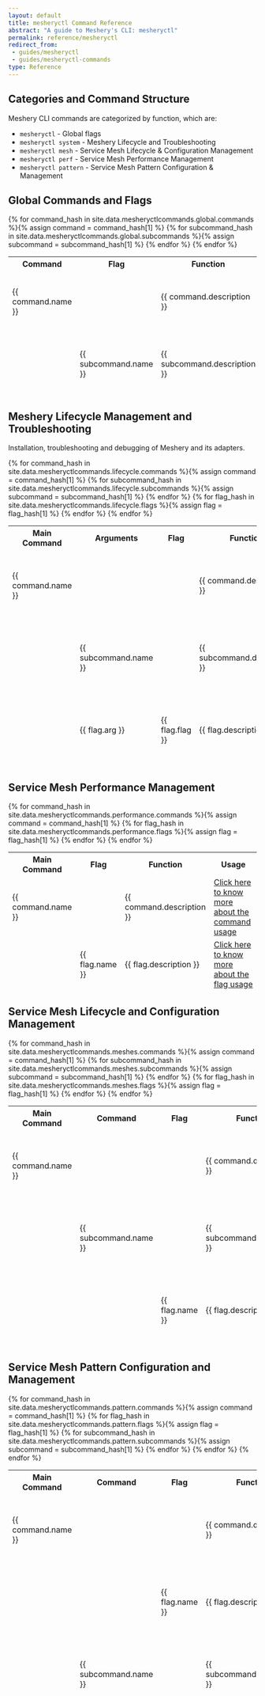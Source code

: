 ```yaml
---
layout: default
title: mesheryctl Command Reference
abstract: "A guide to Meshery's CLI: mesheryctl"
permalink: reference/mesheryctl
redirect_from: 
 - guides/mesheryctl
 - guides/mesheryctl-commands
type: Reference
---
```

## Categories and Command Structure

Meshery CLI commands are categorized by function, which are:

- `mesheryctl` - Global flags
- `mesheryctl system` - Meshery Lifecycle and Troubleshooting
- `mesheryctl mesh` - Service Mesh Lifecycle & Configuration Management
- `mesheryctl perf` -  Service Mesh Performance Management
- `mesheryctl pattern` - Service Mesh Pattern Configuration & Management

## Global Commands and Flags

<table>
<thead>
  <tr>
    <th>Command</th>
    <th>Flag</th>
    <th>Function</th>
    <th>Usage</th>
  </tr>
  {% for command_hash in site.data.mesheryctlcommands.global.commands %}{% assign command = command_hash[1] %}
    <tr>
      <td>{{ command.name }}</td>
      <td></td>
      <td>{{ command.description }}</td>
      <td><a href="./commands/{{ command.name }}">Click here to know about command usage</a></td>
    </tr>
    {% for subcommand_hash in site.data.mesheryctlcommands.global.subcommands %}{% assign subcommand = subcommand_hash[1] %}
      <tr>
         <td></td>
         <td>{{ subcommand.name }}</td>
         <td>{{ subcommand.description }}</td>
         <td><a href="./commands/{{ command.name }}/{{ subcommand.name }}">Click here to know about command usage</a></td>
      </tr>
    {% endfor %}
  {% endfor %}
</thead>
</table>

## Meshery Lifecycle Management and Troubleshooting

Installation, troubleshooting and debugging of Meshery and its adapters.

<table>
<thead>
  <tr>
    <th>Main Command</th>
    <th>Arguments</th>
    <th>Flag</th>
    <th>Function</th>
    <th>Usage</th>
  </tr>
  {% for command_hash in site.data.mesheryctlcommands.lifecycle.commands %}{% assign command = command_hash[1] %}
    <tr>
      <td>{{ command.name }}</td>
      <td></td>
      <td></td>
      <td>{{ command.description }}</td>
      <td><a href="./commands/{{ command.name }}">Click here to know more about command usage</a></td>
    </tr>
    {% for subcommand_hash in site.data.mesheryctlcommands.lifecycle.subcommands %}{% assign subcommand = subcommand_hash[1] %}
      <tr>
        <td></td>
        <td>{{ subcommand.name }}</td>
        <td></td>
        <td>{{ subcommand.description }}</td>
        <td><a href="./commands/{{ command.name }}/{{ subcommand.name }}">Click here to know more about command usage</a></td>
      </tr>
    {% endfor %}
      {% for flag_hash in site.data.mesheryctlcommands.lifecycle.flags %}{% assign flag = flag_hash[1] %}
        <tr>
          <td></td>
          <td>{{ flag.arg }}</td>
          <td>{{ flag.flag }}</td>
          <td>{{ flag.description }}</td>
          <td><a href="./commands/{{ command.name }}/{{ flag.name }}">Click here to know more about flag usage</a></td>
        </tr>
      {% endfor %}
  {% endfor %}
</thead>
</table>

## Service Mesh Performance Management

<table>
<thead>
  <tr>
    <th>Main Command</th>
    <th>Flag</th>
    <th>Function</th>
    <th>Usage</th>
  </tr>
  {% for command_hash in site.data.mesheryctlcommands.performance.commands %}{% assign command = command_hash[1] %}
    <tr>
      <td>{{ command.name }}</td>
      <td></td>
      <td>{{ command.description }}</td>
      <td><a href="./commands/{{ command.name }}">Click here to know more about the command usage</a></td>
    </tr>
    {% for flag_hash in site.data.mesheryctlcommands.performance.flags %}{% assign flag = flag_hash[1] %}
      <tr>
        <td></td>
        <td>{{ flag.name }}</td>
        <td>{{ flag.description }}</td>
        <td><a href="./commands/{{ command.name }}/{{ flag.name }}">Click here to know more about the flag usage</a></td>
      </tr>
    {% endfor %}
  {% endfor %}
</thead>
</table>


## Service Mesh Lifecycle and Configuration Management

<table>
<thead>
  <tr>
    <th>Main Command</th>
    <th>Command</th>
    <th>Flag</th>
    <th>Function</th>
    <th>Usage</th>
  </tr>
  {% for command_hash in site.data.mesheryctlcommands.meshes.commands %}{% assign command = command_hash[1] %}
    <tr>
      <td>{{ command.name }}</td>
      <td></td>
      <td></td>
      <td>{{ command.description }}</td>
      <td><a href="./commands/{{ command.name }}">Click here to know more about command usage</a></td>
    </tr>
    {% for subcommand_hash in site.data.mesheryctlcommands.meshes.subcommands %}{% assign subcommand = subcommand_hash[1] %}
      <tr>
        <td></td>
        <td>{{ subcommand.name }}</td>
        <td></td>
        <td>{{ subcommand.description }}</td>
        <td><a href="./commands/{{ command.name }}/{{ subcommand.name }}">Click here to know more about command usage</a></td>
      </tr>
    {% endfor %}
      {% for flag_hash in site.data.mesheryctlcommands.meshes.flags %}{% assign flag = flag_hash[1] %}
        <tr>
          <td></td>
          <td></td>
          <td>{{ flag.name }}</td>
          <td>{{ flag.description }}</td>
          <td><a href="./commands/{{ command.name }}/{{ flag.name }}">Click here to know more about flag usage</a></td>
        </tr>
      {% endfor %}
  {% endfor %}
</thead>
</table>

## Service Mesh Pattern Configuration and Management

<table>
<thead>
  <tr>
    <th>Main Command</th>
    <th>Command</th>
    <th>Flag</th>
    <th>Function</th>
    <th>Usage</th>
  </tr>
  {% for command_hash in site.data.mesheryctlcommands.pattern.commands %}{% assign command = command_hash[1] %}
    <tr>
      <td>{{ command.name }}</td>
      <td></td>
      <td></td>
      <td>{{ command.description }}</td>
      <td><a href="./commands/{{ command.name }}">Click here to know more about command usage</a></td>
    </tr>
    {% for flag_hash in site.data.mesheryctlcommands.pattern.flags %}{% assign flag = flag_hash[1] %}
      <tr>
        <td></td>
        <td></td>
        <td>{{ flag.name }}</td>
        <td>{{ flag.description }}</td>
        <td><a href="./commands/{{ command.name }}/{{ flag.name }}">Click here to know more about flag usage</a></td>
      </tr>
      {% for subcommand_hash in site.data.mesheryctlcommands.pattern.subcommands %}{% assign subcommand = subcommand_hash[1] %}
        <tr>
          <td></td>
          <td>{{ subcommand.name }}</td>
          <td></td>
          <td>{{ subcommand.description }}</td>
          <td><a href="./commands/{{ command.name }}/{{ subcommand.name }}">Click here to know more about command usage</a></td>
        </tr>
      {% endfor %}
    {% endfor %}
  {% endfor %}
</thead>
</table>